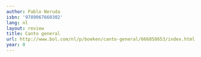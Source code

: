 ```yaml
---
author: Pablo Neruda
isbn: '9789067660302'
lang: nl
layout: review
title: Canto general
url: http://www.bol.com/nl/p/boeken/canto-general/666858653/index.html
year: 0
---
```


